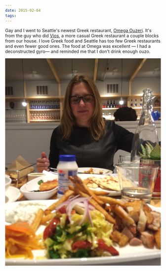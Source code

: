 ```yaml
---
date: 2015-02-04
tags:
---
```


Gay and I went to Seattle's newest Greek restaurant, [Omega Ouzeri](http://www.omegaouzeri.com/). It's from the guy who did [Vios](http://www.vioscafe.com/vioscapitolhill.html), a more casual Greek restaurant a couple blocks from our house. I love Greek food and Seattle has too few Greek restaurants and even fewer good ones. The food at Omega was excellent — I had a deconstructed gyro—  and reminded me that I don't drink enough ouzo.

![](/img/IMG_5239.JPG)
